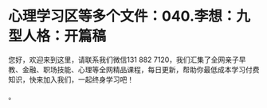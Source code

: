 # 心理学习区等多个文件：040.李想：九型人格：开篇稿

您好，欢迎来到这里，请联系我们微信131 882 7120，我们汇集了全网亲子早教、金融、职场技能、心理等全网精品课程，每日更新，帮助你最低成本学习付费知识，快来加入我们，一起终身学习吧！

。